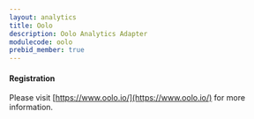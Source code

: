 ```yaml
---
layout: analytics
title: Oolo
description: Oolo Analytics Adapter
modulecode: oolo
prebid_member: true
---
```


#### Registration

Please visit [https://www.oolo.io/](https://www.oolo.io/) for more information.

